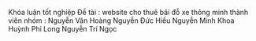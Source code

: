 Khóa luận tốt nghiệp 
Đề tài : website cho thuê bãi đỗ xe thông minh
thành viên nhóm : 
Nguyễn Văn Hoàng 
Nguyễn Đức Hiếu 
Nguyễn Minh Khoa 
Huỳnh Phi Long 
Nguyễn Trí Ngọc 
